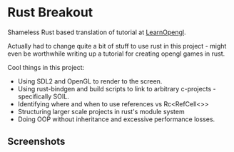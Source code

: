 # Rust Breakout
Shameless Rust based translation of tutorial at [LearnOpengl](https://learnopengl.com/In-Practice/2D-Game/Breakout).

Actually had to change quite a bit of stuff to use rust in this project - 
might even be worthwhile writing up a tutorial for creating opengl games in rust.  

Cool things in this project:
- Using SDL2 and OpenGL to render to the screen.
- Using rust-bindgen and build scripts to link to arbitrary c-projects - specifically SOIL.
- Identifying where and when to use references vs Rc<RefCell<>>
- Structuring larger scale projects in rust's module system
- Doing OOP without inheritance and excessive performance losses.

## Screenshots
